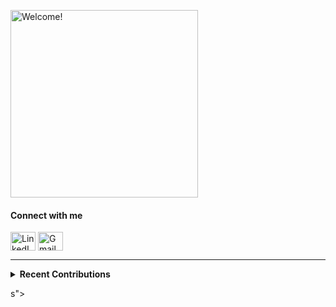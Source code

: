 <div>
<p><img align="center" src="https://c.tenor.com/mGgWY8RkgYMAAAAC/hello-world.gif" alt="Welcome!" width="300"/><p>

#### Connect with me 
<p align="center">

<a href="https://linkedin.com/in/AswathiGR"><img align="center" src="https://cdn.jsdelivr.net/npm/simple-icons@3.0.1/icons/linkedin.svg" alt="LinkedIn profile" height="30" width="40" /></a>
<a href="mailto:aswathigr2001@gmail.com"><img align="center" src="https://cdn.jsdelivr.net/npm/simple-icons@3.13.0/icons/gmail.svg" alt="Gmail" height="30" width="40" /></a>
<hr>
  <details> <summary> <b>Recent Contributions</b></summary><br/>
  <br/>
   <a href="https://github.com/AswathiGR"><img alt="Aswathi's Activity Graph" src="https://activity-graph.herokuapp.com/graph?username=AswathiGR&custom_title=Contribution%20Graph&theme=react-dark" /></a>
  <br/>
  </details>
  
 s">

